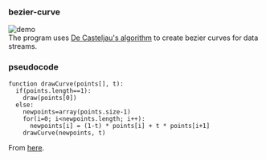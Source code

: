 ### bezier-curve

![demo](https://i.gyazo.com/7f8a628092ae5fc91fd2027a94711796.gif)  
The program uses [De Casteljau's algorithm](https://en.wikipedia.org/wiki/De_Casteljau%27s_algorithm) to create bezier curves for data streams.  

### pseudocode  
```
function drawCurve(points[], t):  
  if(points.length==1):
    draw(points[0])
  else:
    newpoints=array(points.size-1)
    for(i=0; i<newpoints.length; i++):
      newpoints[i] = (1-t) * points[i] + t * points[i+1]
    drawCurve(newpoints, t)
```
From [here](https://pomax.github.io/bezierinfo/#decasteljau).
